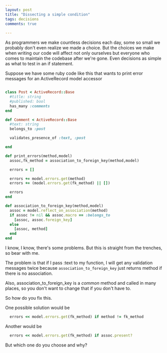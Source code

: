 ```yaml
---
layout: post
title: "Dissecting a simple condition"
tags: decisions
comments: true
 
---
```


As programmers we make countless decisions each day, some so small we probably don't even realize we made a choice. But the choices we make when writing our code will affect not only ourselves but everyone who comes to maintain the codebase after we're gone. Even decisions as simple as what to test in an if statement.

Suppose we have some ruby code like this that wants to print error messages for an ActiveRecord model accessor

```ruby

class Post < ActiveRecord::Base
  #title: string
  #published: bool
  has_many :comments
end

def Comment < ActiveRecord::Base
  #text: string
  belongs_to :post

  validates_presence_of :text, :post

end

def print_errors(method,model)
  assoc,fk_method = association_to_foreign_key(method,model)

  errors = []

  errors += model.errors.get(method)
  errors += (model.errors.get(fk_method) || [])

  errors
end

def association_to_foreign_key(method,model)
  assoc = model.reflect_on_association(method)
  if assoc != nil && assoc.macro == :belongs_to
    [assoc, assoc.foreign_key]
  else
    [assoc, method]
  end
end
```


I know, I know, there's some problems. But this is straight from the trenches, so bear with me. 

The problem is that if I pass :text to my function, I will get any validation messages twice because `association_to_foreign_key` just returns method if there is no association.

Also, association_to_foreign_key is a _common_ method and called in many places, so you don't want to change that if you don't have to.

So how do you fix this.

One possible solution would be

```ruby
  errors << model.errors.get(fk_method) if method != fk_method
```

Another would be

```ruby
  errors << model.errors.get(fk_method) if assoc.present?
```

But which one do you choose and why?
